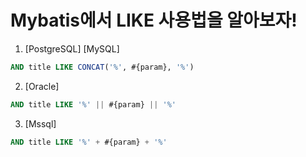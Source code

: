 # Mybatis에서 LIKE 사용법을 알아보자!

1. [PostgreSQL] [MySQL] 
```sql
AND title LIKE CONCAT('%', #{param}, '%')
```

2. [Oracle] 
```sql
AND title LIKE '%' || #{param} || '%'
```

3. [Mssql]
```sql
AND title LIKE '%' + #{param} + '%'
```